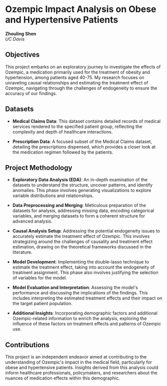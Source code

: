 # Ozempic Impact Analysis on Obese and Hypertensive Patients

**Zhouling Shen**  
*UC Davis*

## Objectives

This project embarks on an exploratory journey to investigate the effects of Ozempic, a medication primarily used for the treatment of obesity and hypertension, among patients aged 40-75. My research focuses on unraveling causal relationships and estimating the treatment effect of Ozempic, navigating through the challenges of endogeneity to ensure the accuracy of our findings.

## Datasets

- **Medical Claims Data**: This dataset contains detailed records of medical services rendered to the specified patient group, reflecting the complexity and depth of healthcare interactions.

- **Prescription Data**: A focused subset of the Medical Claims dataset, detailing the prescriptions dispensed, which provides a closer look at the medication regimen followed by the patients.

## Project Methodology

- **Exploratory Data Analysis (EDA)**: An in-depth examination of the datasets to understand the structure, uncover patterns, and identify anomalies. This phase involves generating visualizations to explore variable distributions and relationships.

- **Data Preprocessing and Merging**: Meticulous preparation of the datasets for analysis, addressing missing data, encoding categorical variables, and merging datasets to form a coherent structure for advanced analysis.

- **Causal Analysis Setup**: Addressing the potential endogeneity issues to accurately estimate the treatment effect of Ozempic. This involves strategizing around the challenges of causality and treatment effect estimation, drawing on the theoretical frameworks discussed in the literature.

- **Model Development**: Implementing the double-lasso technique to estimate the treatment effect, taking into account the endogeneity of treatment assignment. This phase also involves justifying the selection of variables for the model.

- **Model Evaluation and Interpretation**: Assessing the model's performance and discussing the implications of the findings. This includes interpreting the estimated treatment effects and their impact on the target patient population.

- **Additional Insights**: Incorporating demographic factors and additional Ozempic-related information to enrich the analysis, exploring the influence of these factors on treatment effects and patterns of Ozempic use.

## Contributions

This project is an independent endeavor aimed at contributing to the understanding of Ozempic's impact in the medical field, particularly for obese and hypertensive patients. Insights derived from this analysis could inform healthcare professionals, policymakers, and researchers about the nuances of medication effects within this demographic.
